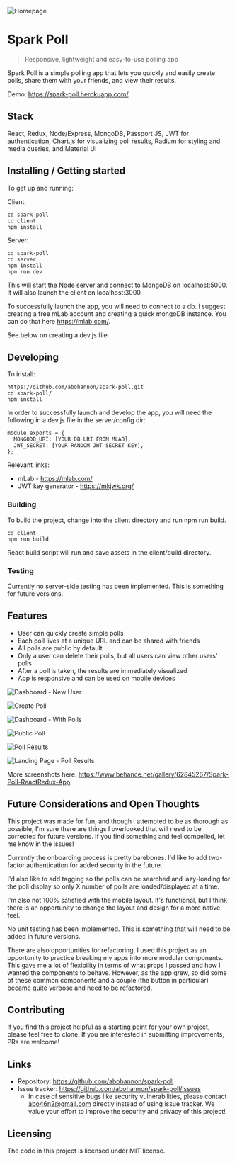 ![Homepage](https://raw.githubusercontent.com/abohannon/spark-poll/develop/screenshots/landing-page.png) 

# Spark Poll
> Responsive, lightweight and easy-to-use polling app

Spark Poll is a simple polling app that lets you quickly and easily create polls, share them with your friends, and view their results.

Demo: https://spark-poll.herokuapp.com/


## Stack
React, Redux, Node/Express, MongoDB, Passport JS, JWT for authentication, Chart.js for visualizing poll results, Radium for styling
and media queries, and Material UI


## Installing / Getting started

To get up and running:

Client:

```shell
cd spark-poll
cd client
npm install
```

Server:

```shell
cd spark-poll
cd server
npm install
npm run dev
```

This will start the Node server and connect to MongoDB on localhost:5000. It will also launch the client on localhost:3000

To successfully launch the app, you will need to connect to a db. I suggest creating a free mLab account and creating a quick 
mongoDB instance. You can do that here https://mlab.com/. 

See below on creating a dev.js file.


## Developing

To install:

```shell
https://github.com/abohannon/spark-poll.git
cd spark-poll/
npm install
```

In order to successfully launch and develop the app, you will need the following in a dev.js file in the server/config dir:

```
module.exports = {
  MONGODB_URI: [YOUR DB URI FROM MLAB],
  JWT_SECRET: [YOUR RANDOM JWT SECRET KEY],
};
```
Relevant links:

* mLab - https://mlab.com/
* JWT key generator - https://mkjwk.org/


### Building

To build the project, change into the client directory and run npm run build.

```shell
cd client
npm run build
```
React build script will run and save assets in the client/build directory.


### Testing

Currently no server-side testing has been implemented. This is something for future versions.


## Features

* User can quickly create simple polls
* Each poll lives at a unique URL and can be shared with friends
* All polls are public by default
* Only a user can delete their polls, but all users can view other users' polls
* After a poll is taken, the results are immediately visualized
* App is responsive and can be used on mobile devices

![Dashboard - New User](https://github.com/abohannon/spark-poll/blob/develop/screenshots/dashboard-new-user.png?raw=true) 

![Create Poll](https://github.com/abohannon/spark-poll/blob/develop/screenshots/create-poll-form.png?raw=true) 

![Dashboard - With Polls](https://github.com/abohannon/spark-poll/blob/develop/screenshots/dashboard-w-polls.png?raw=true) 

![Public Poll](https://github.com/abohannon/spark-poll/blob/develop/screenshots/poll-public.png?raw=true) 

![Poll Results](https://github.com/abohannon/spark-poll/blob/develop/screenshots/poll-results2.png?raw=true) 

![Landing Page - Poll Results](https://github.com/abohannon/spark-poll/blob/develop/screenshots/landing-page-latest-polls.png?raw=true)

More screenshots here: https://www.behance.net/gallery/62845267/Spark-Poll-ReactRedux-App


## Future Considerations and Open Thoughts

This project was made for fun, and though I attempted to be as thorough as possible, I'm sure there are things I overlooked that will need to
be corrected for future versions. If you find something and feel compelled, let me know in the issues!

Currently the onboarding process is pretty barebones. I'd like to add two-factor authentication for added security in the future.

I'd also like to add tagging so the polls can be searched and lazy-loading for the poll display so only X number of polls are
loaded/displayed at a time.

I'm also not 100% satisfied with the mobile layout. It's functional, but I think there is an opportunity to change the layout
and design for a more native feel.

No unit testing has been implemented. This is something that will need to be added in future versions. 

There are also opportunities for refactoring. I used this project as an opportunity to practice breaking my apps into more modular components.
This gave me a lot of flexibility in terms of what props I passed and how I wanted the components to behave.
However, as the app grew, so did some of these common components and a couple (the button in particular) became quite verbose and
need to be refactored.


## Contributing

If you find this project helpful as a starting point for your own project, please feel free to clone. If you are interested in submitting improvements, PRs are welcome!


## Links

- Repository: https://github.com/abohannon/spark-poll
- Issue tracker: https://github.com/abohannon/spark-poll/issues
  - In case of sensitive bugs like security vulnerabilities, please contact
    abo46n2@gmail.com directly instead of using issue tracker. We value your effort
    to improve the security and privacy of this project!
    

## Licensing

The code in this project is licensed under MIT license.
